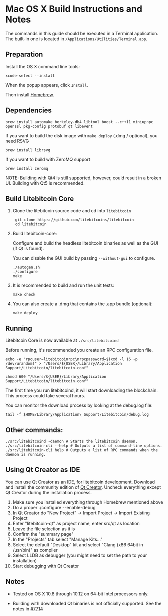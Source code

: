 Mac OS X Build Instructions and Notes
====================================
The commands in this guide should be executed in a Terminal application.
The built-in one is located in `/Applications/Utilities/Terminal.app`.

Preparation
-----------
Install the OS X command line tools:

`xcode-select --install`

When the popup appears, click `Install`.

Then install [Homebrew](https://brew.sh).

Dependencies
----------------------

    brew install automake berkeley-db4 libtool boost --c++11 miniupnpc openssl pkg-config protobuf qt libevent

If you want to build the disk image with `make deploy` (.dmg / optional), you need RSVG

    brew install librsvg

If you want to build with ZeroMQ support
    
    brew install zeromq

NOTE: Building with Qt4 is still supported, however, could result in a broken UI. Building with Qt5 is recommended.

Build Litebitcoin Core
------------------------

1. Clone the litebitcoin source code and cd into `litebitcoin`

        git clone https://github.com/litebitcoins/litebitcoin
        cd litebitcoin

2.  Build litebitcoin-core:

    Configure and build the headless litebitcoin binaries as well as the GUI (if Qt is found).

    You can disable the GUI build by passing `--without-gui` to configure.

        ./autogen.sh
        ./configure
        make

3.  It is recommended to build and run the unit tests:

        make check

4.  You can also create a .dmg that contains the .app bundle (optional):

        make deploy

Running
-------

Litebitcoin Core is now available at `./src/litebitcoind`

Before running, it's recommended you create an RPC configuration file.

    echo -e "rpcuser=litebitcoinrpc\nrpcpassword=$(xxd -l 16 -p /dev/urandom)" > "/Users/${USER}/Library/Application Support/Litebitcoin/litebitcoin.conf"

    chmod 600 "/Users/${USER}/Library/Application Support/Litebitcoin/litebitcoin.conf"

The first time you run litebitcoind, it will start downloading the blockchain. This process could take several hours.

You can monitor the download process by looking at the debug.log file:

    tail -f $HOME/Library/Application\ Support/Litebitcoin/debug.log

Other commands:
-------

    ./src/litebitcoind -daemon # Starts the litebitcoin daemon.
    ./src/litebitcoin-cli --help # Outputs a list of command-line options.
    ./src/litebitcoin-cli help # Outputs a list of RPC commands when the daemon is running.

Using Qt Creator as IDE
------------------------
You can use Qt Creator as an IDE, for litebitcoin development.
Download and install the community edition of [Qt Creator](https://www.qt.io/download/).
Uncheck everything except Qt Creator during the installation process.

1. Make sure you installed everything through Homebrew mentioned above
2. Do a proper ./configure --enable-debug
3. In Qt Creator do "New Project" -> Import Project -> Import Existing Project
4. Enter "litebitcoin-qt" as project name, enter src/qt as location
5. Leave the file selection as it is
6. Confirm the "summary page"
7. In the "Projects" tab select "Manage Kits..."
8. Select the default "Desktop" kit and select "Clang (x86 64bit in /usr/bin)" as compiler
9. Select LLDB as debugger (you might need to set the path to your installation)
10. Start debugging with Qt Creator

Notes
-----

* Tested on OS X 10.8 through 10.12 on 64-bit Intel processors only.

* Building with downloaded Qt binaries is not officially supported. See the notes in [#7714](https://github.com/bitcoin/bitcoin/issues/7714)
